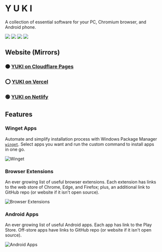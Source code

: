 # Y U K I

A collection of essential software for your PC, Chromium browser, and Android phone.

<a href="https://github.com/Az-21/yuki/blob/main/LICENSE" alt="GPL 3.0">
        <img src="https://img.shields.io/github/license/Az-21/yuki?style=for-the-badge" /></a>
<a href="https://yuki-sage.vercel.app/" alt="Launch Website">
        <img src="https://img.shields.io/website?down_message=Offline&label=Website%20Status&logo=Vercel&style=for-the-badge&up_message=Online&url=https%3A%2F%2Fyuki-sage.vercel.app%2F" /></a>
<a href="https://kit.svelte.dev/" alt="Svelte">
        <img src="https://img.shields.io/badge/Built%20With-Svelte-%23F73C00?style=for-the-badge&logo=svelte" /></a>
<a href="https://tailwindcss.com/" alt="Tailwind CSS">
        <img src="https://img.shields.io/badge/Styled%20With-Tailwind-%2306B6D4?style=for-the-badge&logo=tailwind%20css" /></a>

## Website (Mirrors)

### 🟠 [YUKI on Cloudflare Pages](https://yuki.pages.dev)

### ⭕ [YUKI on Vercel](https://yuki-sage.vercel.app)

### 🟢 [YUKI on Netlify](https://yuki-github.netlify.app)

## Features

### Winget Apps

Automate and simplify installation process with Windows Package Manager [`winget`](https://github.com/microsoft/winget-cli). Select apps you want and run the custom command to install apps in one go.

![Winget](https://res.cloudinary.com/az21/image/upload/v1675845005/yuki/readme/winget_jkorwt.png)

### Browser Extensions

An ever growing list of useful browser extensions. Each extension has links to the web store of Chrome, Edge, and Firefox; plus, an additional link to GitHub repo (or website if it isn't open source).

![Browser Extensions](https://res.cloudinary.com/az21/image/upload/v1675845005/yuki/readme/browser_tgydtd.png)

### Android Apps

An ever growing list of useful Android apps. Each app has link to the Play Store. Off-store apps have links to GitHub repo (or website if it isn't open source).

![Android Apps](https://res.cloudinary.com/az21/image/upload/v1675845004/yuki/readme/android_as4srf.png)
